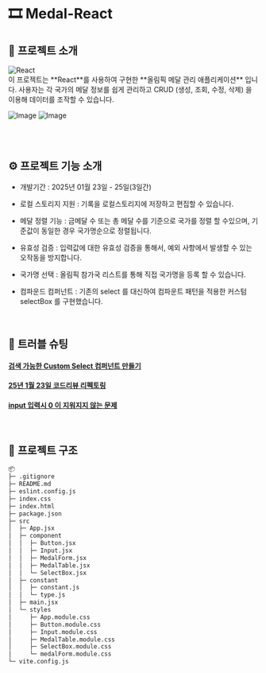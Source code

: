 # 🎞 Medal-React

## 📝 프로젝트 소개

<div>
  <img src="https://img.shields.io/badge/React-v18.3.1-blue" alt="React">
</div>
이 프로젝트는 **React**를 사용하여 구현한 **올림픽 메달 관리 애플리케이션** 입니다. 사용자는 각 국가의 메달 정보를 쉽게 관리하고 CRUD (생성, 조회, 수정, 삭제) 을 이용해 데이터를 조작할 수 있습니다.

![Image](https://github.com/user-attachments/assets/ea477e42-73a3-4e40-a3e6-7c872409def8)
![Image](https://github.com/user-attachments/assets/3f7bc3a2-b3a9-4614-86b9-175908b9874a)

<br/>
<br/>

## ⚙ 프로젝트 기능 소개

-   개발기간 : 2025년 01월 23일 - 25일(3일간)

-   로컬 스토리지 지원 : 기록을 로컬스토리지에 저장하고 편집할 수 있습니다.
-   메달 정렬 기능 : 금메달 수 또는 총 메달 수를 기준으로 국가를 정렬 할 수있으며, 기준값이 동일한 경우 국가명순으로 정렬됩니다.
-   유효성 검증 : 입력값에 대한 유효성 검증을 통해서, 예외 사항에서 발생할 수 있는 오작동을 방지합니다.
-   국가명 선택 : 올림픽 참가국 리스트를 통해 직접 국가명을 등록 할 수 있습니다.
-   컴파운드 컴퍼넌트 : 기존의 select 를 대신하여 컴파운트 패턴을 적용한 커스텀 selectBox 를 구현했습니다.

<br/>

## 🚀 트러블 슈팅

#### [검색 가능한 Custom Select 컴퍼넌트 만들기](https://aboard-particle-0d4.notion.site/React-Dropdown-Select-185ee001a71580d2b2efc7cc318b96d6?pvs=4)

#### [25년 1월 23일 코드리뷰 리펙토링](https://aboard-particle-0d4.notion.site/React-25-01-23-184ee001a71580e3a739d7c5e1f81ce0?pvs=4)

#### [input 입력시 0 이 지워지지 않는 문제](https://aboard-particle-0d4.notion.site/React-input-0-184ee001a71580dea0fad13342daf2f7?pvs=4)

<br/>

## 📁 프로젝트 구조

```markdown
📦
├─ .gitignore
├─ README.md
├─ eslint.config.js
├─ index.css
├─ index.html
├─ package.json
├─ src
│  ├─ App.jsx
│  ├─ component
│  │  ├─ Button.jsx
│  │  ├─ Input.jsx
│  │  ├─ MedalForm.jsx
│  │  ├─ MedalTable.jsx
│  │  └─ SelectBox.jsx
│  ├─ constant
│  │  ├─ constant.js
│  │  └─ type.js
│  ├─ main.jsx
│  └─ styles
│     ├─ App.module.css
│     ├─ Button.module.css
│     ├─ Input.module.css
│     ├─ MedalTable.module.css
│     ├─ SelectBox.module.css
│     └─ medalForm.module.css
└─ vite.config.js
```
